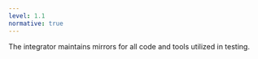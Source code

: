 ```yaml
---
level: 1.1
normative: true
---
```


The integrator maintains mirrors for all code and tools utilized in testing.